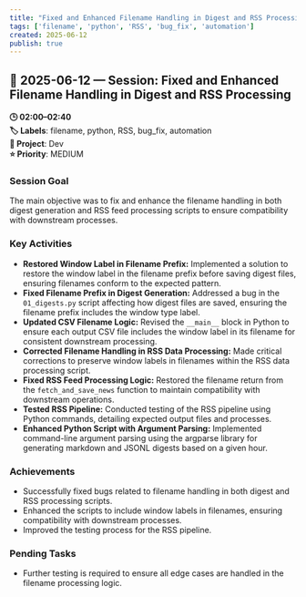 ```yaml
---
title: "Fixed and Enhanced Filename Handling in Digest and RSS Processing"
tags: ['filename', 'python', 'RSS', 'bug_fix', 'automation']
created: 2025-06-12
publish: true
---
```


## 📅 2025-06-12 — Session: Fixed and Enhanced Filename Handling in Digest and RSS Processing

**🕒 02:00–02:40**  
**🏷️ Labels**: filename, python, RSS, bug_fix, automation  
**📂 Project**: Dev  
**⭐ Priority**: MEDIUM  


### Session Goal
The main objective was to fix and enhance the filename handling in both digest generation and RSS feed processing scripts to ensure compatibility with downstream processes.

### Key Activities
- **Restored Window Label in Filename Prefix:** Implemented a solution to restore the window label in the filename prefix before saving digest files, ensuring filenames conform to the expected pattern.
- **Fixed Filename Prefix in Digest Generation:** Addressed a bug in the `01_digests.py` script affecting how digest files are saved, ensuring the filename prefix includes the window type label.
- **Updated CSV Filename Logic:** Revised the `__main__` block in Python to ensure each output CSV file includes the window label in its filename for consistent downstream processing.
- **Corrected Filename Handling in RSS Data Processing:** Made critical corrections to preserve window labels in filenames within the RSS data processing script.
- **Fixed RSS Feed Processing Logic:** Restored the filename return from the `fetch_and_save_news` function to maintain compatibility with downstream operations.
- **Tested RSS Pipeline:** Conducted testing of the RSS pipeline using Python commands, detailing expected output files and processes.
- **Enhanced Python Script with Argument Parsing:** Implemented command-line argument parsing using the argparse library for generating markdown and JSONL digests based on a given hour.

### Achievements
- Successfully fixed bugs related to filename handling in both digest and RSS processing scripts.
- Enhanced the scripts to include window labels in filenames, ensuring compatibility with downstream processes.
- Improved the testing process for the RSS pipeline.

### Pending Tasks
- Further testing is required to ensure all edge cases are handled in the filename processing logic.
